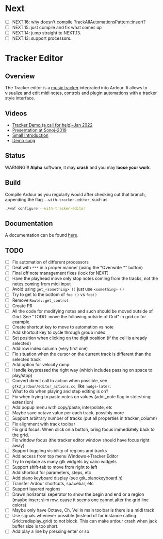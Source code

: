 # Next

- [ ] NEXT.16: why doesn't compile TrackAllAutomationsPattern::insert?
- [ ] NEXT.15: just compile and fix what comes up
- [ ] NEXT.14: jump straight to NEXT.13.
- [ ] NEXT.13: support processors.

# Tracker Editor

## Overview

The Tracker editor is a [music tracker](https://en.wikipedia.org/wiki/Music_tracker)
integrated into Ardour. It allows to visualize and edit midi notes, controls and
plugin automations with a tracker style interface.

## Videos

- [Tracker Demo (a call for help)-Jan 2022](https://odysee.com/@ngeiswei:d/ardour-tracker-interface-on-2022-01-24-17-37:9)
- [Presentation at Sonoj-2019](https://media.ccc.de/v/sonoj2019-1909-tracker-pianoroll)
- [Small introduction](https://lbry.tv/@ngeiswei:d/Tracker-inside-Ardour:9)
- [Demo song](https://lbry.tv/@ngeiswei:d/Tracker-in-Ardour.-Song-demo,-blend-of-audio-and-midi-tracks:e)

## Status

WARNING!!! **Alpha** software, it may **crash** and you may **loose your work**.

## Build

Compile Ardour as you regularly would after checking out that branch, appending
the flag `--with-tracker-editor`, such as

```bash
./waf configure --with-tracker-editor
```

## Documentation

A documentation can be found [here](DOCUMENTATION.md).

## TODO

- [ ] Fix automation of different processors
- [ ] Deal with `***` in a proper manner (using the  "Overwrite *" button)
- [ ] Final off note management fixes (look for NEXT)
- [ ] Have the playhead move only stop notes coming from the tracks, not the
      notes coming from midi input
- [ ] Avoid using `get_<something> ()` just use `<something> ()`
- [ ] Try to get to the bottom of `foo ()` vs `foo()`
- [ ] Remove `Route::get_control`
- [ ] Create PR
- [ ] All the code for modifying notes and such should be moved outside of
      Grid.  See "TODO: move the following outside of Grid" in grid.cc for
      example.
- [ ] Create shortcut key to move to automation vs note
- [ ] Add shortcut key to cycle through group index
- [ ] Set position when clicking on the digit position (if the cell is already selected)
- [ ] Add row index column (very first one)
- [ ] Fix situation when the cursor on the current track is different than the
      selected track
- [ ] Add option for velocity ramp
- [ ] Handle keypressed the right way (which includes passing on space to play/stop)
- [ ] Convert direct call to action when possible, see
      `gtk2_ardour/editor_actions.cc`, like `nudge-later`.
- [ ] What to do when playing and step editing is on?
- [ ] Fix when trying to paste notes on values (add _note flag in std::string
      extension)
- [ ] Add popup menu with copy/paste, interpolate, etc
- [ ] Maybe save octave value per each track, possibly more
- [ ] Support arbitrary number of tracks (put all properties in tracker_column)
- [ ] Fix alignment with track toolbar
- [ ] Fix grid focus. When click on a button, bring focus immediately back to
      the grid.
- [ ] Fix window focus (the tracker editor window should have focus right away)
- [ ] Support toggling visibility of regions and tracks
- [ ] Add access from top menu Windows->Tracker Editor
- [ ] Try to replace as many gtk widgets by cairo widgets
- [ ] Support shift-tab to move from right to left
- [ ] Add shortcut for parameters, steps, etc
- [ ] Add piano keyboard display (see gtk_pianokeyboard.h)
- [ ] Transfer Ardour shortcuts, spacebar, etc
- [ ] Support layered regions
- [ ] Drawn horizontal seperator to show the begin and end or a region (maybe
      insert slim row, cause it seems one cannot alter the grid line colors).
- [ ] Maybe only have Octave, Ch, Vel in main toolbar is there is a midi track
- [ ] Use signals whenever possible (instead of for instance calling
      Grid::redisplay_grid) to not block. This can make ardour crash when jack
      buffer size is too short.
- [ ] Add play a line by pressing enter or so
